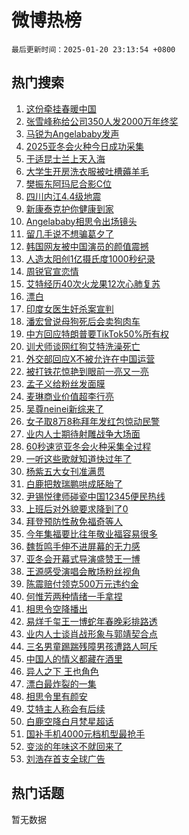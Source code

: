 # 微博热榜

`最后更新时间：2025-01-20 23:13:54 +0800`

## 热门搜索

1. [这份牵挂春暖中国](https://m.weibo.cn/search?containerid=100103type%3D1%26t%3D10%26q%3D%23%E8%BF%99%E4%BB%BD%E7%89%B5%E6%8C%82%E6%98%A5%E6%9A%96%E4%B8%AD%E5%9B%BD%23&stream_entry_id=51&isnewpage=1&extparam=seat%3D1%26stream_entry_id%3D51%26c_type%3D51%26filter_type%3Drealtimehot%26cate%3D10103%26pos%3D0%26dgr%3D0%26q%3D%2523%25E8%25BF%2599%25E4%25BB%25BD%25E7%2589%25B5%25E6%258C%2582%25E6%2598%25A5%25E6%259A%2596%25E4%25B8%25AD%25E5%259B%25BD%2523%26display_time%3D1737386033%26pre_seqid%3D17373860333090120584902)
1. [张雪峰称给公司350人发2000万年终奖](https://m.weibo.cn/search?containerid=100103type%3D1%26t%3D10%26q%3D%23%E5%BC%A0%E9%9B%AA%E5%B3%B0%E7%A7%B0%E7%BB%99%E5%85%AC%E5%8F%B8350%E4%BA%BA%E5%8F%912000%E4%B8%87%E5%B9%B4%E7%BB%88%E5%A5%96%23&stream_entry_id=31&isnewpage=1&extparam=seat%3D1%26c_type%3D31%26lcate%3D5001%26cate%3D5001%26pos%3D0%26flag%3D0%26stream_entry_id%3D31%26realpos%3D1%26dgr%3D0%26q%3D%2523%25E5%25BC%25A0%25E9%259B%25AA%25E5%25B3%25B0%25E7%25A7%25B0%25E7%25BB%2599%25E5%2585%25AC%25E5%258F%25B8350%25E4%25BA%25BA%25E5%258F%25912000%25E4%25B8%2587%25E5%25B9%25B4%25E7%25BB%2588%25E5%25A5%2596%2523%26band_rank%3D1%26filter_type%3Drealtimehot%26display_time%3D1737386033%26pre_seqid%3D17373860333090120584902)
1. [马锐为Angelababy发声](https://m.weibo.cn/search?containerid=100103type%3D1%26t%3D10%26q%3D%E9%A9%AC%E9%94%90%E4%B8%BAAngelababy%E5%8F%91%E5%A3%B0&stream_entry_id=31&isnewpage=1&extparam=seat%3D1%26c_type%3D31%26lcate%3D5001%26cate%3D5001%26pos%3D1%26flag%3D1%26stream_entry_id%3D31%26realpos%3D2%26dgr%3D0%26q%3D%25E9%25A9%25AC%25E9%2594%2590%25E4%25B8%25BAAngelababy%25E5%258F%2591%25E5%25A3%25B0%26band_rank%3D2%26filter_type%3Drealtimehot%26display_time%3D1737386033%26pre_seqid%3D17373860333090120584902)
1. [2025亚冬会火种今日成功采集](https://m.weibo.cn/search?containerid=100103type%3D1%26t%3D10%26q%3D%232025%E4%BA%9A%E5%86%AC%E4%BC%9A%E7%81%AB%E7%A7%8D%E4%BB%8A%E6%97%A5%E6%88%90%E5%8A%9F%E9%87%87%E9%9B%86%23&stream_entry_id=31&isnewpage=1&extparam=seat%3D1%26c_type%3D31%26lcate%3D5001%26cate%3D5001%26pos%3D2%26flag%3D1%26stream_entry_id%3D31%26realpos%3D3%26dgr%3D0%26q%3D%25232025%25E4%25BA%259A%25E5%2586%25AC%25E4%25BC%259A%25E7%2581%25AB%25E7%25A7%258D%25E4%25BB%258A%25E6%2597%25A5%25E6%2588%2590%25E5%258A%259F%25E9%2587%2587%25E9%259B%2586%2523%26band_rank%3D3%26filter_type%3Drealtimehot%26display_time%3D1737386033%26pre_seqid%3D17373860333090120584902)
1. [于适昆士兰上天入海](https://m.weibo.cn/search?containerid=100103type%3D1%26t%3D10%26q%3D%23%E4%BA%8E%E9%80%82%E6%98%86%E5%A3%AB%E5%85%B0%E4%B8%8A%E5%A4%A9%E5%85%A5%E6%B5%B7%23&stream_entry_id=31&isnewpage=1&extparam=seat%3D1%26topic_ad%3D1%26c_type%3D31%26lcate%3D5001%26cate%3D5001%26pos%3D3%26is_ad_pos%3D1%26q%3D%2523%25E4%25BA%258E%25E9%2580%2582%25E6%2598%2586%25E5%25A3%25AB%25E5%2585%25B0%25E4%25B8%258A%25E5%25A4%25A9%25E5%2585%25A5%25E6%25B5%25B7%2523%26stream_entry_id%3D31%26adid%3D273180%26dgr%3D0%26band_rank%3D4%26filter_type%3Drealtimehot%26display_time%3D1737386033%26pre_seqid%3D17373860333090120584902)
1. [大学生开房洗衣服被吐槽薅羊毛](https://m.weibo.cn/search?containerid=100103type%3D1%26t%3D10%26q%3D%23%E5%A4%A7%E5%AD%A6%E7%94%9F%E5%BC%80%E6%88%BF%E6%B4%97%E8%A1%A3%E6%9C%8D%E8%A2%AB%E5%90%90%E6%A7%BD%E8%96%85%E7%BE%8A%E6%AF%9B%23&stream_entry_id=31&isnewpage=1&extparam=seat%3D1%26c_type%3D31%26lcate%3D5001%26cate%3D5001%26pos%3D4%26flag%3D0%26stream_entry_id%3D31%26realpos%3D4%26dgr%3D0%26q%3D%2523%25E5%25A4%25A7%25E5%25AD%25A6%25E7%2594%259F%25E5%25BC%2580%25E6%2588%25BF%25E6%25B4%2597%25E8%25A1%25A3%25E6%259C%258D%25E8%25A2%25AB%25E5%2590%2590%25E6%25A7%25BD%25E8%2596%2585%25E7%25BE%258A%25E6%25AF%259B%2523%26band_rank%3D4%26filter_type%3Drealtimehot%26display_time%3D1737386033%26pre_seqid%3D17373860333090120584902)
1. [樊振东阿玛尼合影C位](https://m.weibo.cn/search?containerid=100103type%3D1%26t%3D10%26q%3D%E6%A8%8A%E6%8C%AF%E4%B8%9C%E9%98%BF%E7%8E%9B%E5%B0%BC%E5%90%88%E5%BD%B1C%E4%BD%8D&stream_entry_id=31&isnewpage=1&extparam=seat%3D1%26c_type%3D31%26lcate%3D5001%26cate%3D5001%26pos%3D5%26flag%3D0%26stream_entry_id%3D31%26realpos%3D5%26dgr%3D0%26q%3D%25E6%25A8%258A%25E6%258C%25AF%25E4%25B8%259C%25E9%2598%25BF%25E7%258E%259B%25E5%25B0%25BC%25E5%2590%2588%25E5%25BD%25B1C%25E4%25BD%258D%26band_rank%3D5%26filter_type%3Drealtimehot%26display_time%3D1737386033%26pre_seqid%3D17373860333090120584902)
1. [四川内江4.4级地震](https://m.weibo.cn/search?containerid=100103type%3D1%26t%3D10%26q%3D%23%E5%9B%9B%E5%B7%9D%E5%86%85%E6%B1%9F4.4%E7%BA%A7%E5%9C%B0%E9%9C%87%23&stream_entry_id=31&isnewpage=1&extparam=seat%3D1%26c_type%3D31%26lcate%3D5001%26cate%3D5001%26pos%3D6%26flag%3D1%26stream_entry_id%3D31%26realpos%3D6%26dgr%3D0%26q%3D%2523%25E5%259B%259B%25E5%25B7%259D%25E5%2586%2585%25E6%25B1%259F4.4%25E7%25BA%25A7%25E5%259C%25B0%25E9%259C%2587%2523%26band_rank%3D6%26filter_type%3Drealtimehot%26display_time%3D1737386033%26pre_seqid%3D17373860333090120584902)
1. [新康泰克护你健康到家](https://m.weibo.cn/search?containerid=100103type%3D1%26t%3D10%26q%3D%23%E6%96%B0%E5%BA%B7%E6%B3%B0%E5%85%8B%E6%8A%A4%E4%BD%A0%E5%81%A5%E5%BA%B7%E5%88%B0%E5%AE%B6%23&stream_entry_id=31&isnewpage=1&extparam=seat%3D1%26topic_ad%3D1%26c_type%3D31%26lcate%3D5001%26cate%3D5001%26pos%3D7%26is_ad_pos%3D1%26q%3D%2523%25E6%2596%25B0%25E5%25BA%25B7%25E6%25B3%25B0%25E5%2585%258B%25E6%258A%25A4%25E4%25BD%25A0%25E5%2581%25A5%25E5%25BA%25B7%25E5%2588%25B0%25E5%25AE%25B6%2523%26stream_entry_id%3D31%26adid%3D272979%26dgr%3D0%26band_rank%3D7%26filter_type%3Drealtimehot%26display_time%3D1737386033%26pre_seqid%3D17373860333090120584902)
1. [Angelababy相思令出场镜头](https://m.weibo.cn/search?containerid=100103type%3D1%26t%3D10%26q%3D%23Angelababy%E7%9B%B8%E6%80%9D%E4%BB%A4%E5%87%BA%E5%9C%BA%E9%95%9C%E5%A4%B4%23&stream_entry_id=31&isnewpage=1&extparam=seat%3D1%26c_type%3D31%26lcate%3D5001%26cate%3D5001%26pos%3D8%26flag%3D2%26stream_entry_id%3D31%26realpos%3D7%26dgr%3D0%26q%3D%2523Angelababy%25E7%259B%25B8%25E6%2580%259D%25E4%25BB%25A4%25E5%2587%25BA%25E5%259C%25BA%25E9%2595%259C%25E5%25A4%25B4%2523%26band_rank%3D7%26filter_type%3Drealtimehot%26display_time%3D1737386033%26pre_seqid%3D17373860333090120584902)
1. [留几手说不想骗葛夕了](https://m.weibo.cn/search?containerid=100103type%3D1%26t%3D10%26q%3D%23%E7%95%99%E5%87%A0%E6%89%8B%E8%AF%B4%E4%B8%8D%E6%83%B3%E9%AA%97%E8%91%9B%E5%A4%95%E4%BA%86%23&stream_entry_id=31&isnewpage=1&extparam=seat%3D1%26c_type%3D31%26lcate%3D5001%26cate%3D5001%26pos%3D9%26flag%3D1%26stream_entry_id%3D31%26realpos%3D8%26dgr%3D0%26q%3D%2523%25E7%2595%2599%25E5%2587%25A0%25E6%2589%258B%25E8%25AF%25B4%25E4%25B8%258D%25E6%2583%25B3%25E9%25AA%2597%25E8%2591%259B%25E5%25A4%2595%25E4%25BA%2586%2523%26band_rank%3D8%26filter_type%3Drealtimehot%26display_time%3D1737386033%26pre_seqid%3D17373860333090120584902)
1. [韩国网友被中国演员的颜值震撼](https://m.weibo.cn/search?containerid=100103type%3D1%26t%3D10%26q%3D%E9%9F%A9%E5%9B%BD%E7%BD%91%E5%8F%8B%E8%A2%AB%E4%B8%AD%E5%9B%BD%E6%BC%94%E5%91%98%E7%9A%84%E9%A2%9C%E5%80%BC%E9%9C%87%E6%92%BC&stream_entry_id=31&isnewpage=1&extparam=seat%3D1%26c_type%3D31%26lcate%3D5001%26cate%3D5001%26pos%3D10%26flag%3D0%26stream_entry_id%3D31%26realpos%3D9%26dgr%3D0%26q%3D%25E9%259F%25A9%25E5%259B%25BD%25E7%25BD%2591%25E5%258F%258B%25E8%25A2%25AB%25E4%25B8%25AD%25E5%259B%25BD%25E6%25BC%2594%25E5%2591%2598%25E7%259A%2584%25E9%25A2%259C%25E5%2580%25BC%25E9%259C%2587%25E6%2592%25BC%26band_rank%3D9%26filter_type%3Drealtimehot%26display_time%3D1737386033%26pre_seqid%3D17373860333090120584902)
1. [人造太阳创1亿摄氏度1000秒纪录](https://m.weibo.cn/search?containerid=100103type%3D1%26t%3D10%26q%3D%23%E4%BA%BA%E9%80%A0%E5%A4%AA%E9%98%B3%E5%88%9B1%E4%BA%BF%E6%91%84%E6%B0%8F%E5%BA%A61000%E7%A7%92%E7%BA%AA%E5%BD%95%23&stream_entry_id=31&isnewpage=1&extparam=seat%3D1%26c_type%3D31%26lcate%3D5001%26cate%3D5001%26pos%3D11%26flag%3D0%26stream_entry_id%3D31%26realpos%3D10%26dgr%3D0%26q%3D%2523%25E4%25BA%25BA%25E9%2580%25A0%25E5%25A4%25AA%25E9%2598%25B3%25E5%2588%259B1%25E4%25BA%25BF%25E6%2591%2584%25E6%25B0%258F%25E5%25BA%25A61000%25E7%25A7%2592%25E7%25BA%25AA%25E5%25BD%2595%2523%26band_rank%3D10%26filter_type%3Drealtimehot%26display_time%3D1737386033%26pre_seqid%3D17373860333090120584902)
1. [周锐官宣恋情](https://m.weibo.cn/search?containerid=100103type%3D1%26t%3D10%26q%3D%23%E5%91%A8%E9%94%90%E5%AE%98%E5%AE%A3%E6%81%8B%E6%83%85%23&stream_entry_id=31&isnewpage=1&extparam=seat%3D1%26c_type%3D31%26lcate%3D5001%26cate%3D5001%26pos%3D12%26flag%3D1%26stream_entry_id%3D31%26realpos%3D11%26dgr%3D0%26q%3D%2523%25E5%2591%25A8%25E9%2594%2590%25E5%25AE%2598%25E5%25AE%25A3%25E6%2581%258B%25E6%2583%2585%2523%26band_rank%3D11%26filter_type%3Drealtimehot%26display_time%3D1737386033%26pre_seqid%3D17373860333090120584902)
1. [艾特经历40次火龙果12次心肺复苏](https://m.weibo.cn/search?containerid=100103type%3D1%26t%3D10%26q%3D%23%E8%89%BE%E7%89%B9%E7%BB%8F%E5%8E%8640%E6%AC%A1%E7%81%AB%E9%BE%99%E6%9E%9C12%E6%AC%A1%E5%BF%83%E8%82%BA%E5%A4%8D%E8%8B%8F%23&stream_entry_id=31&isnewpage=1&extparam=seat%3D1%26c_type%3D31%26lcate%3D5001%26cate%3D5001%26pos%3D13%26flag%3D1%26stream_entry_id%3D31%26realpos%3D12%26dgr%3D0%26q%3D%2523%25E8%2589%25BE%25E7%2589%25B9%25E7%25BB%258F%25E5%258E%258640%25E6%25AC%25A1%25E7%2581%25AB%25E9%25BE%2599%25E6%259E%259C12%25E6%25AC%25A1%25E5%25BF%2583%25E8%2582%25BA%25E5%25A4%258D%25E8%258B%258F%2523%26band_rank%3D12%26filter_type%3Drealtimehot%26display_time%3D1737386033%26pre_seqid%3D17373860333090120584902)
1. [漂白](https://m.weibo.cn/search?containerid=100103type%3D1%26t%3D10%26q%3D%E6%BC%82%E7%99%BD&stream_entry_id=31&isnewpage=1&extparam=seat%3D1%26c_type%3D31%26lcate%3D5001%26cate%3D5001%26pos%3D14%26flag%3D0%26stream_entry_id%3D31%26realpos%3D13%26dgr%3D0%26q%3D%25E6%25BC%2582%25E7%2599%25BD%26band_rank%3D13%26filter_type%3Drealtimehot%26display_time%3D1737386033%26pre_seqid%3D17373860333090120584902)
1. [印度女医生奸杀案宣判](https://m.weibo.cn/search?containerid=100103type%3D1%26t%3D10%26q%3D%23%E5%8D%B0%E5%BA%A6%E5%A5%B3%E5%8C%BB%E7%94%9F%E5%A5%B8%E6%9D%80%E6%A1%88%E5%AE%A3%E5%88%A4%23&stream_entry_id=31&isnewpage=1&extparam=seat%3D1%26c_type%3D31%26lcate%3D5001%26cate%3D5001%26pos%3D15%26flag%3D2%26stream_entry_id%3D31%26realpos%3D14%26dgr%3D0%26q%3D%2523%25E5%258D%25B0%25E5%25BA%25A6%25E5%25A5%25B3%25E5%258C%25BB%25E7%2594%259F%25E5%25A5%25B8%25E6%259D%2580%25E6%25A1%2588%25E5%25AE%25A3%25E5%2588%25A4%2523%26band_rank%3D14%26filter_type%3Drealtimehot%26display_time%3D1737386033%26pre_seqid%3D17373860333090120584902)
1. [潘宏曾说母狗死后会卖狗肉车](https://m.weibo.cn/search?containerid=100103type%3D1%26t%3D10%26q%3D%23%E6%BD%98%E5%AE%8F%E6%9B%BE%E8%AF%B4%E6%AF%8D%E7%8B%97%E6%AD%BB%E5%90%8E%E4%BC%9A%E5%8D%96%E7%8B%97%E8%82%89%E8%BD%A6%23&stream_entry_id=31&isnewpage=1&extparam=seat%3D1%26c_type%3D31%26lcate%3D5001%26cate%3D5001%26pos%3D16%26flag%3D2%26stream_entry_id%3D31%26realpos%3D15%26dgr%3D0%26q%3D%2523%25E6%25BD%2598%25E5%25AE%258F%25E6%259B%25BE%25E8%25AF%25B4%25E6%25AF%258D%25E7%258B%2597%25E6%25AD%25BB%25E5%2590%258E%25E4%25BC%259A%25E5%258D%2596%25E7%258B%2597%25E8%2582%2589%25E8%25BD%25A6%2523%26band_rank%3D15%26filter_type%3Drealtimehot%26display_time%3D1737386033%26pre_seqid%3D17373860333090120584902)
1. [中方回应特朗普要TikTok50%所有权](https://m.weibo.cn/search?containerid=100103type%3D1%26t%3D10%26q%3D%23%E4%B8%AD%E6%96%B9%E5%9B%9E%E5%BA%94%E7%89%B9%E6%9C%97%E6%99%AE%E8%A6%81TikTok50%25%E6%89%80%E6%9C%89%E6%9D%83%23&stream_entry_id=31&isnewpage=1&extparam=seat%3D1%26c_type%3D31%26lcate%3D5001%26cate%3D5001%26pos%3D17%26flag%3D0%26stream_entry_id%3D31%26realpos%3D16%26dgr%3D0%26q%3D%2523%25E4%25B8%25AD%25E6%2596%25B9%25E5%259B%259E%25E5%25BA%2594%25E7%2589%25B9%25E6%259C%2597%25E6%2599%25AE%25E8%25A6%2581TikTok50%2525%25E6%2589%2580%25E6%259C%2589%25E6%259D%2583%2523%26band_rank%3D16%26filter_type%3Drealtimehot%26display_time%3D1737386033%26pre_seqid%3D17373860333090120584902)
1. [训犬师谈网红狗艾特洗澡死亡](https://m.weibo.cn/search?containerid=100103type%3D1%26t%3D10%26q%3D%23%E8%AE%AD%E7%8A%AC%E5%B8%88%E8%B0%88%E7%BD%91%E7%BA%A2%E7%8B%97%E8%89%BE%E7%89%B9%E6%B4%97%E6%BE%A1%E6%AD%BB%E4%BA%A1%23&stream_entry_id=31&isnewpage=1&extparam=seat%3D1%26c_type%3D31%26lcate%3D5001%26cate%3D5001%26pos%3D18%26flag%3D0%26stream_entry_id%3D31%26realpos%3D17%26dgr%3D0%26q%3D%2523%25E8%25AE%25AD%25E7%258A%25AC%25E5%25B8%2588%25E8%25B0%2588%25E7%25BD%2591%25E7%25BA%25A2%25E7%258B%2597%25E8%2589%25BE%25E7%2589%25B9%25E6%25B4%2597%25E6%25BE%25A1%25E6%25AD%25BB%25E4%25BA%25A1%2523%26band_rank%3D17%26filter_type%3Drealtimehot%26display_time%3D1737386033%26pre_seqid%3D17373860333090120584902)
1. [外交部回应X不被允许在中国运营](https://m.weibo.cn/search?containerid=100103type%3D1%26t%3D10%26q%3D%23%E5%A4%96%E4%BA%A4%E9%83%A8%E5%9B%9E%E5%BA%94X%E4%B8%8D%E8%A2%AB%E5%85%81%E8%AE%B8%E5%9C%A8%E4%B8%AD%E5%9B%BD%E8%BF%90%E8%90%A5%23&stream_entry_id=31&isnewpage=1&extparam=seat%3D1%26c_type%3D31%26lcate%3D5001%26cate%3D5001%26pos%3D19%26flag%3D0%26stream_entry_id%3D31%26realpos%3D18%26dgr%3D0%26q%3D%2523%25E5%25A4%2596%25E4%25BA%25A4%25E9%2583%25A8%25E5%259B%259E%25E5%25BA%2594X%25E4%25B8%258D%25E8%25A2%25AB%25E5%2585%2581%25E8%25AE%25B8%25E5%259C%25A8%25E4%25B8%25AD%25E5%259B%25BD%25E8%25BF%2590%25E8%2590%25A5%2523%26band_rank%3D18%26filter_type%3Drealtimehot%26display_time%3D1737386033%26pre_seqid%3D17373860333090120584902)
1. [被打铁花惊艳到眼前一亮又一亮](https://m.weibo.cn/search?containerid=100103type%3D1%26t%3D10%26q%3D%23%E8%A2%AB%E6%89%93%E9%93%81%E8%8A%B1%E6%83%8A%E8%89%B3%E5%88%B0%E7%9C%BC%E5%89%8D%E4%B8%80%E4%BA%AE%E5%8F%88%E4%B8%80%E4%BA%AE%23&stream_entry_id=31&isnewpage=1&extparam=seat%3D1%26c_type%3D31%26lcate%3D5001%26cate%3D5001%26pos%3D20%26flag%3D0%26stream_entry_id%3D31%26realpos%3D19%26dgr%3D0%26q%3D%2523%25E8%25A2%25AB%25E6%2589%2593%25E9%2593%2581%25E8%258A%25B1%25E6%2583%258A%25E8%2589%25B3%25E5%2588%25B0%25E7%259C%25BC%25E5%2589%258D%25E4%25B8%2580%25E4%25BA%25AE%25E5%258F%2588%25E4%25B8%2580%25E4%25BA%25AE%2523%26band_rank%3D19%26filter_type%3Drealtimehot%26display_time%3D1737386033%26pre_seqid%3D17373860333090120584902)
1. [孟子义给粉丝发面膜](https://m.weibo.cn/search?containerid=100103type%3D1%26t%3D10%26q%3D%23%E5%AD%9F%E5%AD%90%E4%B9%89%E7%BB%99%E7%B2%89%E4%B8%9D%E5%8F%91%E9%9D%A2%E8%86%9C%23&stream_entry_id=31&isnewpage=1&extparam=seat%3D1%26c_type%3D31%26lcate%3D5001%26cate%3D5001%26pos%3D21%26flag%3D0%26stream_entry_id%3D31%26realpos%3D20%26dgr%3D0%26q%3D%2523%25E5%25AD%259F%25E5%25AD%2590%25E4%25B9%2589%25E7%25BB%2599%25E7%25B2%2589%25E4%25B8%259D%25E5%258F%2591%25E9%259D%25A2%25E8%2586%259C%2523%26band_rank%3D20%26filter_type%3Drealtimehot%26display_time%3D1737386033%26pre_seqid%3D17373860333090120584902)
1. [麦琳商业价值超李行亮](https://m.weibo.cn/search?containerid=100103type%3D1%26t%3D10%26q%3D%E9%BA%A6%E7%90%B3%E5%95%86%E4%B8%9A%E4%BB%B7%E5%80%BC%E8%B6%85%E6%9D%8E%E8%A1%8C%E4%BA%AE&stream_entry_id=31&isnewpage=1&extparam=seat%3D1%26c_type%3D31%26lcate%3D5001%26cate%3D5001%26pos%3D22%26flag%3D0%26stream_entry_id%3D31%26realpos%3D21%26dgr%3D0%26q%3D%25E9%25BA%25A6%25E7%2590%25B3%25E5%2595%2586%25E4%25B8%259A%25E4%25BB%25B7%25E5%2580%25BC%25E8%25B6%2585%25E6%259D%258E%25E8%25A1%258C%25E4%25BA%25AE%26band_rank%3D21%26filter_type%3Drealtimehot%26display_time%3D1737386033%26pre_seqid%3D17373860333090120584902)
1. [吴尊neinei新综来了](https://m.weibo.cn/search?containerid=100103type%3D1%26t%3D10%26q%3D%23%E5%90%B4%E5%B0%8Aneinei%E6%96%B0%E7%BB%BC%E6%9D%A5%E4%BA%86%23&stream_entry_id=31&isnewpage=1&extparam=seat%3D1%26c_type%3D31%26lcate%3D5001%26cate%3D5001%26pos%3D23%26flag%3D1%26stream_entry_id%3D31%26realpos%3D22%26dgr%3D0%26q%3D%2523%25E5%2590%25B4%25E5%25B0%258Aneinei%25E6%2596%25B0%25E7%25BB%25BC%25E6%259D%25A5%25E4%25BA%2586%2523%26band_rank%3D22%26filter_type%3Drealtimehot%26display_time%3D1737386033%26pre_seqid%3D17373860333090120584902)
1. [女子取8万8称拜年发红包惊动民警](https://m.weibo.cn/search?containerid=100103type%3D1%26t%3D10%26q%3D%23%E5%A5%B3%E5%AD%90%E5%8F%968%E4%B8%878%E7%A7%B0%E6%8B%9C%E5%B9%B4%E5%8F%91%E7%BA%A2%E5%8C%85%E6%83%8A%E5%8A%A8%E6%B0%91%E8%AD%A6%23&stream_entry_id=31&isnewpage=1&extparam=seat%3D1%26c_type%3D31%26lcate%3D5001%26cate%3D5001%26pos%3D24%26flag%3D0%26stream_entry_id%3D31%26realpos%3D23%26dgr%3D0%26q%3D%2523%25E5%25A5%25B3%25E5%25AD%2590%25E5%258F%25968%25E4%25B8%25878%25E7%25A7%25B0%25E6%258B%259C%25E5%25B9%25B4%25E5%258F%2591%25E7%25BA%25A2%25E5%258C%2585%25E6%2583%258A%25E5%258A%25A8%25E6%25B0%2591%25E8%25AD%25A6%2523%26band_rank%3D23%26filter_type%3Drealtimehot%26display_time%3D1737386033%26pre_seqid%3D17373860333090120584902)
1. [业内人士期待射雕战争大场面](https://m.weibo.cn/search?containerid=100103type%3D1%26t%3D10%26q%3D%23%E4%B8%9A%E5%86%85%E4%BA%BA%E5%A3%AB%E6%9C%9F%E5%BE%85%E5%B0%84%E9%9B%95%E6%88%98%E4%BA%89%E5%A4%A7%E5%9C%BA%E9%9D%A2%23&stream_entry_id=31&isnewpage=1&extparam=seat%3D1%26c_type%3D31%26lcate%3D5001%26cate%3D5001%26pos%3D25%26flag%3D1%26stream_entry_id%3D31%26realpos%3D24%26dgr%3D0%26q%3D%2523%25E4%25B8%259A%25E5%2586%2585%25E4%25BA%25BA%25E5%25A3%25AB%25E6%259C%259F%25E5%25BE%2585%25E5%25B0%2584%25E9%259B%2595%25E6%2588%2598%25E4%25BA%2589%25E5%25A4%25A7%25E5%259C%25BA%25E9%259D%25A2%2523%26band_rank%3D24%26filter_type%3Drealtimehot%26display_time%3D1737386033%26pre_seqid%3D17373860333090120584902)
1. [60秒速览亚冬会火种采集全过程](https://m.weibo.cn/search?containerid=100103type%3D1%26t%3D10%26q%3D%2360%E7%A7%92%E9%80%9F%E8%A7%88%E4%BA%9A%E5%86%AC%E4%BC%9A%E7%81%AB%E7%A7%8D%E9%87%87%E9%9B%86%E5%85%A8%E8%BF%87%E7%A8%8B%23&stream_entry_id=31&isnewpage=1&extparam=seat%3D1%26c_type%3D31%26lcate%3D5001%26cate%3D5001%26pos%3D26%26flag%3D1%26stream_entry_id%3D31%26realpos%3D25%26dgr%3D0%26q%3D%252360%25E7%25A7%2592%25E9%2580%259F%25E8%25A7%2588%25E4%25BA%259A%25E5%2586%25AC%25E4%25BC%259A%25E7%2581%25AB%25E7%25A7%258D%25E9%2587%2587%25E9%259B%2586%25E5%2585%25A8%25E8%25BF%2587%25E7%25A8%258B%2523%26band_rank%3D25%26filter_type%3Drealtimehot%26display_time%3D1737386033%26pre_seqid%3D17373860333090120584902)
1. [一听这些歌就知道快过年了](https://m.weibo.cn/search?containerid=100103type%3D1%26t%3D10%26q%3D%23%E4%B8%80%E5%90%AC%E8%BF%99%E4%BA%9B%E6%AD%8C%E5%B0%B1%E7%9F%A5%E9%81%93%E5%BF%AB%E8%BF%87%E5%B9%B4%E4%BA%86%23&stream_entry_id=31&isnewpage=1&extparam=seat%3D1%26c_type%3D31%26lcate%3D5001%26cate%3D5001%26pos%3D27%26flag%3D0%26stream_entry_id%3D31%26realpos%3D26%26dgr%3D0%26q%3D%2523%25E4%25B8%2580%25E5%2590%25AC%25E8%25BF%2599%25E4%25BA%259B%25E6%25AD%258C%25E5%25B0%25B1%25E7%259F%25A5%25E9%2581%2593%25E5%25BF%25AB%25E8%25BF%2587%25E5%25B9%25B4%25E4%25BA%2586%2523%26band_rank%3D26%26filter_type%3Drealtimehot%26display_time%3D1737386033%26pre_seqid%3D17373860333090120584902)
1. [杨紫五大女刊准满贯](https://m.weibo.cn/search?containerid=100103type%3D1%26t%3D10%26q%3D%23%E6%9D%A8%E7%B4%AB%E4%BA%94%E5%A4%A7%E5%A5%B3%E5%88%8A%E5%87%86%E6%BB%A1%E8%B4%AF%23&stream_entry_id=31&isnewpage=1&extparam=seat%3D1%26c_type%3D31%26lcate%3D5001%26cate%3D5001%26pos%3D28%26flag%3D0%26stream_entry_id%3D31%26realpos%3D27%26dgr%3D0%26q%3D%2523%25E6%259D%25A8%25E7%25B4%25AB%25E4%25BA%2594%25E5%25A4%25A7%25E5%25A5%25B3%25E5%2588%258A%25E5%2587%2586%25E6%25BB%25A1%25E8%25B4%25AF%2523%26band_rank%3D27%26filter_type%3Drealtimehot%26display_time%3D1737386033%26pre_seqid%3D17373860333090120584902)
1. [白鹿把敖瑞鹏哄成胚胎了](https://m.weibo.cn/search?containerid=100103type%3D1%26t%3D10%26q%3D%23%E7%99%BD%E9%B9%BF%E6%8A%8A%E6%95%96%E7%91%9E%E9%B9%8F%E5%93%84%E6%88%90%E8%83%9A%E8%83%8E%E4%BA%86%23&stream_entry_id=31&isnewpage=1&extparam=seat%3D1%26c_type%3D31%26lcate%3D5001%26cate%3D5001%26pos%3D29%26flag%3D0%26stream_entry_id%3D31%26realpos%3D28%26dgr%3D0%26q%3D%2523%25E7%2599%25BD%25E9%25B9%25BF%25E6%258A%258A%25E6%2595%2596%25E7%2591%259E%25E9%25B9%258F%25E5%2593%2584%25E6%2588%2590%25E8%2583%259A%25E8%2583%258E%25E4%25BA%2586%2523%26band_rank%3D28%26filter_type%3Drealtimehot%26display_time%3D1737386033%26pre_seqid%3D17373860333090120584902)
1. [尹锡悦律师碰瓷中国12345便民热线](https://m.weibo.cn/search?containerid=100103type%3D1%26t%3D10%26q%3D%23%E5%B0%B9%E9%94%A1%E6%82%A6%E5%BE%8B%E5%B8%88%E7%A2%B0%E7%93%B7%E4%B8%AD%E5%9B%BD12345%E4%BE%BF%E6%B0%91%E7%83%AD%E7%BA%BF%23&stream_entry_id=31&isnewpage=1&extparam=seat%3D1%26c_type%3D31%26lcate%3D5001%26cate%3D5001%26pos%3D30%26flag%3D1%26stream_entry_id%3D31%26realpos%3D29%26dgr%3D0%26q%3D%2523%25E5%25B0%25B9%25E9%2594%25A1%25E6%2582%25A6%25E5%25BE%258B%25E5%25B8%2588%25E7%25A2%25B0%25E7%2593%25B7%25E4%25B8%25AD%25E5%259B%25BD12345%25E4%25BE%25BF%25E6%25B0%2591%25E7%2583%25AD%25E7%25BA%25BF%2523%26band_rank%3D29%26filter_type%3Drealtimehot%26display_time%3D1737386033%26pre_seqid%3D17373860333090120584902)
1. [上班后对外貌要求降到了0](https://m.weibo.cn/search?containerid=100103type%3D1%26t%3D10%26q%3D%23%E4%B8%8A%E7%8F%AD%E5%90%8E%E5%AF%B9%E5%A4%96%E8%B2%8C%E8%A6%81%E6%B1%82%E9%99%8D%E5%88%B0%E4%BA%860%23&stream_entry_id=31&isnewpage=1&extparam=seat%3D1%26c_type%3D31%26lcate%3D5001%26cate%3D5001%26pos%3D31%26flag%3D1%26stream_entry_id%3D31%26realpos%3D30%26dgr%3D0%26q%3D%2523%25E4%25B8%258A%25E7%258F%25AD%25E5%2590%258E%25E5%25AF%25B9%25E5%25A4%2596%25E8%25B2%258C%25E8%25A6%2581%25E6%25B1%2582%25E9%2599%258D%25E5%2588%25B0%25E4%25BA%25860%2523%26band_rank%3D30%26filter_type%3Drealtimehot%26display_time%3D1737386033%26pre_seqid%3D17373860333090120584902)
1. [拜登预防性赦免福奇等人](https://m.weibo.cn/search?containerid=100103type%3D1%26t%3D10%26q%3D%23%E6%8B%9C%E7%99%BB%E9%A2%84%E9%98%B2%E6%80%A7%E8%B5%A6%E5%85%8D%E7%A6%8F%E5%A5%87%E7%AD%89%E4%BA%BA%23&stream_entry_id=31&isnewpage=1&extparam=seat%3D1%26c_type%3D31%26lcate%3D5001%26cate%3D5001%26pos%3D32%26flag%3D1%26stream_entry_id%3D31%26realpos%3D31%26dgr%3D0%26q%3D%2523%25E6%258B%259C%25E7%2599%25BB%25E9%25A2%2584%25E9%2598%25B2%25E6%2580%25A7%25E8%25B5%25A6%25E5%2585%258D%25E7%25A6%258F%25E5%25A5%2587%25E7%25AD%2589%25E4%25BA%25BA%2523%26band_rank%3D31%26filter_type%3Drealtimehot%26display_time%3D1737386033%26pre_seqid%3D17373860333090120584902)
1. [今年集福要比往年敬业福容易很多](https://m.weibo.cn/search?containerid=100103type%3D1%26t%3D10%26q%3D%23%E4%BB%8A%E5%B9%B4%E9%9B%86%E7%A6%8F%E8%A6%81%E6%AF%94%E5%BE%80%E5%B9%B4%E6%95%AC%E4%B8%9A%E7%A6%8F%E5%AE%B9%E6%98%93%E5%BE%88%E5%A4%9A%23&stream_entry_id=31&isnewpage=1&extparam=seat%3D1%26c_type%3D31%26lcate%3D5001%26cate%3D5001%26pos%3D33%26flag%3D1%26stream_entry_id%3D31%26realpos%3D32%26dgr%3D0%26q%3D%2523%25E4%25BB%258A%25E5%25B9%25B4%25E9%259B%2586%25E7%25A6%258F%25E8%25A6%2581%25E6%25AF%2594%25E5%25BE%2580%25E5%25B9%25B4%25E6%2595%25AC%25E4%25B8%259A%25E7%25A6%258F%25E5%25AE%25B9%25E6%2598%2593%25E5%25BE%2588%25E5%25A4%259A%2523%26band_rank%3D32%26filter_type%3Drealtimehot%26display_time%3D1737386033%26pre_seqid%3D17373860333090120584902)
1. [魏哲鸣手伸不进屏幕的无力感](https://m.weibo.cn/search?containerid=100103type%3D1%26t%3D10%26q%3D%23%E9%AD%8F%E5%93%B2%E9%B8%A3%E6%89%8B%E4%BC%B8%E4%B8%8D%E8%BF%9B%E5%B1%8F%E5%B9%95%E7%9A%84%E6%97%A0%E5%8A%9B%E6%84%9F%23&stream_entry_id=31&isnewpage=1&extparam=seat%3D1%26c_type%3D31%26lcate%3D5001%26cate%3D5001%26pos%3D34%26flag%3D1%26stream_entry_id%3D31%26realpos%3D33%26dgr%3D0%26q%3D%2523%25E9%25AD%258F%25E5%2593%25B2%25E9%25B8%25A3%25E6%2589%258B%25E4%25BC%25B8%25E4%25B8%258D%25E8%25BF%259B%25E5%25B1%258F%25E5%25B9%2595%25E7%259A%2584%25E6%2597%25A0%25E5%258A%259B%25E6%2584%259F%2523%26band_rank%3D33%26filter_type%3Drealtimehot%26display_time%3D1737386033%26pre_seqid%3D17373860333090120584902)
1. [亚冬会开幕式导演盛赞王一博](https://m.weibo.cn/search?containerid=100103type%3D1%26t%3D10%26q%3D%23%E4%BA%9A%E5%86%AC%E4%BC%9A%E5%BC%80%E5%B9%95%E5%BC%8F%E5%AF%BC%E6%BC%94%E7%9B%9B%E8%B5%9E%E7%8E%8B%E4%B8%80%E5%8D%9A%23&stream_entry_id=31&isnewpage=1&extparam=seat%3D1%26c_type%3D31%26lcate%3D5001%26cate%3D5001%26pos%3D35%26flag%3D0%26stream_entry_id%3D31%26realpos%3D34%26dgr%3D0%26q%3D%2523%25E4%25BA%259A%25E5%2586%25AC%25E4%25BC%259A%25E5%25BC%2580%25E5%25B9%2595%25E5%25BC%258F%25E5%25AF%25BC%25E6%25BC%2594%25E7%259B%259B%25E8%25B5%259E%25E7%258E%258B%25E4%25B8%2580%25E5%258D%259A%2523%26band_rank%3D34%26filter_type%3Drealtimehot%26display_time%3D1737386033%26pre_seqid%3D17373860333090120584902)
1. [王源感受演唱会散场粉丝视角](https://m.weibo.cn/search?containerid=100103type%3D1%26t%3D10%26q%3D%23%E7%8E%8B%E6%BA%90%E6%84%9F%E5%8F%97%E6%BC%94%E5%94%B1%E4%BC%9A%E6%95%A3%E5%9C%BA%E7%B2%89%E4%B8%9D%E8%A7%86%E8%A7%92%23&stream_entry_id=31&isnewpage=1&extparam=seat%3D1%26c_type%3D31%26lcate%3D5001%26cate%3D5001%26pos%3D36%26flag%3D1%26stream_entry_id%3D31%26realpos%3D35%26dgr%3D0%26q%3D%2523%25E7%258E%258B%25E6%25BA%2590%25E6%2584%259F%25E5%258F%2597%25E6%25BC%2594%25E5%2594%25B1%25E4%25BC%259A%25E6%2595%25A3%25E5%259C%25BA%25E7%25B2%2589%25E4%25B8%259D%25E8%25A7%2586%25E8%25A7%2592%2523%26band_rank%3D35%26filter_type%3Drealtimehot%26display_time%3D1737386033%26pre_seqid%3D17373860333090120584902)
1. [陈震赔付领克500万元违约金](https://m.weibo.cn/search?containerid=100103type%3D1%26t%3D10%26q%3D%23%E9%99%88%E9%9C%87%E8%B5%94%E4%BB%98%E9%A2%86%E5%85%8B500%E4%B8%87%E5%85%83%E8%BF%9D%E7%BA%A6%E9%87%91%23&stream_entry_id=31&isnewpage=1&extparam=seat%3D1%26c_type%3D31%26lcate%3D5001%26cate%3D5001%26pos%3D37%26flag%3D0%26stream_entry_id%3D31%26realpos%3D36%26dgr%3D0%26q%3D%2523%25E9%2599%2588%25E9%259C%2587%25E8%25B5%2594%25E4%25BB%2598%25E9%25A2%2586%25E5%2585%258B500%25E4%25B8%2587%25E5%2585%2583%25E8%25BF%259D%25E7%25BA%25A6%25E9%2587%2591%2523%26band_rank%3D36%26filter_type%3Drealtimehot%26display_time%3D1737386033%26pre_seqid%3D17373860333090120584902)
1. [何惟芳两种情绪一手拿捏](https://m.weibo.cn/search?containerid=100103type%3D1%26t%3D10%26q%3D%E4%BD%95%E6%83%9F%E8%8A%B3%E4%B8%A4%E7%A7%8D%E6%83%85%E7%BB%AA%E4%B8%80%E6%89%8B%E6%8B%BF%E6%8D%8F&stream_entry_id=31&isnewpage=1&extparam=seat%3D1%26c_type%3D31%26lcate%3D5001%26cate%3D5001%26pos%3D38%26flag%3D1%26stream_entry_id%3D31%26realpos%3D37%26dgr%3D0%26q%3D%25E4%25BD%2595%25E6%2583%259F%25E8%258A%25B3%25E4%25B8%25A4%25E7%25A7%258D%25E6%2583%2585%25E7%25BB%25AA%25E4%25B8%2580%25E6%2589%258B%25E6%258B%25BF%25E6%258D%258F%26band_rank%3D37%26filter_type%3Drealtimehot%26display_time%3D1737386033%26pre_seqid%3D17373860333090120584902)
1. [相思令空降播出](https://m.weibo.cn/search?containerid=100103type%3D1%26t%3D10%26q%3D%23%E7%9B%B8%E6%80%9D%E4%BB%A4%E7%A9%BA%E9%99%8D%E6%92%AD%E5%87%BA%23&stream_entry_id=31&isnewpage=1&extparam=seat%3D1%26c_type%3D31%26lcate%3D5001%26cate%3D5001%26pos%3D39%26flag%3D0%26stream_entry_id%3D31%26realpos%3D38%26dgr%3D0%26q%3D%2523%25E7%259B%25B8%25E6%2580%259D%25E4%25BB%25A4%25E7%25A9%25BA%25E9%2599%258D%25E6%2592%25AD%25E5%2587%25BA%2523%26band_rank%3D38%26filter_type%3Drealtimehot%26display_time%3D1737386033%26pre_seqid%3D17373860333090120584902)
1. [易烊千玺王一博蛇年春晚彩排路透](https://m.weibo.cn/search?containerid=100103type%3D1%26t%3D10%26q%3D%23%E6%98%93%E7%83%8A%E5%8D%83%E7%8E%BA%E7%8E%8B%E4%B8%80%E5%8D%9A%E8%9B%87%E5%B9%B4%E6%98%A5%E6%99%9A%E5%BD%A9%E6%8E%92%E8%B7%AF%E9%80%8F%23&stream_entry_id=31&isnewpage=1&extparam=seat%3D1%26c_type%3D31%26lcate%3D5001%26cate%3D5001%26pos%3D40%26flag%3D1%26stream_entry_id%3D31%26realpos%3D39%26dgr%3D0%26q%3D%2523%25E6%2598%2593%25E7%2583%258A%25E5%258D%2583%25E7%258E%25BA%25E7%258E%258B%25E4%25B8%2580%25E5%258D%259A%25E8%259B%2587%25E5%25B9%25B4%25E6%2598%25A5%25E6%2599%259A%25E5%25BD%25A9%25E6%258E%2592%25E8%25B7%25AF%25E9%2580%258F%2523%26band_rank%3D39%26filter_type%3Drealtimehot%26display_time%3D1737386033%26pre_seqid%3D17373860333090120584902)
1. [业内人士谈肖战形象与郭靖契合点](https://m.weibo.cn/search?containerid=100103type%3D1%26t%3D10%26q%3D%23%E4%B8%9A%E5%86%85%E4%BA%BA%E5%A3%AB%E8%B0%88%E8%82%96%E6%88%98%E5%BD%A2%E8%B1%A1%E4%B8%8E%E9%83%AD%E9%9D%96%E5%A5%91%E5%90%88%E7%82%B9%23&stream_entry_id=31&isnewpage=1&extparam=seat%3D1%26c_type%3D31%26lcate%3D5001%26cate%3D5001%26pos%3D41%26flag%3D1%26stream_entry_id%3D31%26realpos%3D40%26dgr%3D0%26q%3D%2523%25E4%25B8%259A%25E5%2586%2585%25E4%25BA%25BA%25E5%25A3%25AB%25E8%25B0%2588%25E8%2582%2596%25E6%2588%2598%25E5%25BD%25A2%25E8%25B1%25A1%25E4%25B8%258E%25E9%2583%25AD%25E9%259D%2596%25E5%25A5%2591%25E5%2590%2588%25E7%2582%25B9%2523%26band_rank%3D40%26filter_type%3Drealtimehot%26display_time%3D1737386033%26pre_seqid%3D17373860333090120584902)
1. [三名男童踢踹残障男孩遭路人呵斥](https://m.weibo.cn/search?containerid=100103type%3D1%26t%3D10%26q%3D%23%E4%B8%89%E5%90%8D%E7%94%B7%E7%AB%A5%E8%B8%A2%E8%B8%B9%E6%AE%8B%E9%9A%9C%E7%94%B7%E5%AD%A9%E9%81%AD%E8%B7%AF%E4%BA%BA%E5%91%B5%E6%96%A5%23&stream_entry_id=31&isnewpage=1&extparam=seat%3D1%26c_type%3D31%26lcate%3D5001%26cate%3D5001%26pos%3D42%26flag%3D0%26stream_entry_id%3D31%26realpos%3D41%26dgr%3D0%26q%3D%2523%25E4%25B8%2589%25E5%2590%258D%25E7%2594%25B7%25E7%25AB%25A5%25E8%25B8%25A2%25E8%25B8%25B9%25E6%25AE%258B%25E9%259A%259C%25E7%2594%25B7%25E5%25AD%25A9%25E9%2581%25AD%25E8%25B7%25AF%25E4%25BA%25BA%25E5%2591%25B5%25E6%2596%25A5%2523%26band_rank%3D41%26filter_type%3Drealtimehot%26display_time%3D1737386033%26pre_seqid%3D17373860333090120584902)
1. [中国人的情义都藏在酒里](https://m.weibo.cn/search?containerid=100103type%3D1%26t%3D10%26q%3D%23%E4%B8%AD%E5%9B%BD%E4%BA%BA%E7%9A%84%E6%83%85%E4%B9%89%E9%83%BD%E8%97%8F%E5%9C%A8%E9%85%92%E9%87%8C%23&stream_entry_id=31&isnewpage=1&extparam=seat%3D1%26c_type%3D31%26lcate%3D5001%26cate%3D5001%26pos%3D43%26flag%3D1%26stream_entry_id%3D31%26realpos%3D42%26adid%3D273262%26dgr%3D0%26band_rank%3D42%26q%3D%2523%25E4%25B8%25AD%25E5%259B%25BD%25E4%25BA%25BA%25E7%259A%2584%25E6%2583%2585%25E4%25B9%2589%25E9%2583%25BD%25E8%2597%258F%25E5%259C%25A8%25E9%2585%2592%25E9%2587%258C%2523%26filter_type%3Drealtimehot%26display_time%3D1737386033%26pre_seqid%3D17373860333090120584902)
1. [异人之下 王也角色](https://m.weibo.cn/search?containerid=100103type%3D1%26t%3D10%26q%3D%E5%BC%82%E4%BA%BA%E4%B9%8B%E4%B8%8B+%E7%8E%8B%E4%B9%9F%E8%A7%92%E8%89%B2&stream_entry_id=31&isnewpage=1&extparam=seat%3D1%26c_type%3D31%26lcate%3D5001%26cate%3D5001%26pos%3D44%26flag%3D0%26stream_entry_id%3D31%26realpos%3D43%26dgr%3D0%26q%3D%25E5%25BC%2582%25E4%25BA%25BA%25E4%25B9%258B%25E4%25B8%258B%2520%25E7%258E%258B%25E4%25B9%259F%25E8%25A7%2592%25E8%2589%25B2%26band_rank%3D43%26filter_type%3Drealtimehot%26display_time%3D1737386033%26pre_seqid%3D17373860333090120584902)
1. [漂白最炸裂的一集](https://m.weibo.cn/search?containerid=100103type%3D1%26t%3D10%26q%3D%E6%BC%82%E7%99%BD%E6%9C%80%E7%82%B8%E8%A3%82%E7%9A%84%E4%B8%80%E9%9B%86&stream_entry_id=31&isnewpage=1&extparam=seat%3D1%26c_type%3D31%26lcate%3D5001%26cate%3D5001%26pos%3D45%26flag%3D0%26stream_entry_id%3D31%26realpos%3D44%26dgr%3D0%26q%3D%25E6%25BC%2582%25E7%2599%25BD%25E6%259C%2580%25E7%2582%25B8%25E8%25A3%2582%25E7%259A%2584%25E4%25B8%2580%25E9%259B%2586%26band_rank%3D44%26filter_type%3Drealtimehot%26display_time%3D1737386033%26pre_seqid%3D17373860333090120584902)
1. [相思令里有颜安](https://m.weibo.cn/search?containerid=100103type%3D1%26t%3D10%26q%3D%23%E7%9B%B8%E6%80%9D%E4%BB%A4%E9%87%8C%E6%9C%89%E9%A2%9C%E5%AE%89%23&stream_entry_id=31&isnewpage=1&extparam=seat%3D1%26c_type%3D31%26lcate%3D5001%26cate%3D5001%26pos%3D46%26flag%3D1%26stream_entry_id%3D31%26realpos%3D45%26dgr%3D0%26q%3D%2523%25E7%259B%25B8%25E6%2580%259D%25E4%25BB%25A4%25E9%2587%258C%25E6%259C%2589%25E9%25A2%259C%25E5%25AE%2589%2523%26band_rank%3D45%26filter_type%3Drealtimehot%26display_time%3D1737386033%26pre_seqid%3D17373860333090120584902)
1. [艾特主人称会有后续](https://m.weibo.cn/search?containerid=100103type%3D1%26t%3D10%26q%3D%23%E8%89%BE%E7%89%B9%E4%B8%BB%E4%BA%BA%E7%A7%B0%E4%BC%9A%E6%9C%89%E5%90%8E%E7%BB%AD%23&stream_entry_id=31&isnewpage=1&extparam=seat%3D1%26c_type%3D31%26lcate%3D5001%26cate%3D5001%26pos%3D47%26flag%3D0%26stream_entry_id%3D31%26realpos%3D46%26dgr%3D0%26q%3D%2523%25E8%2589%25BE%25E7%2589%25B9%25E4%25B8%25BB%25E4%25BA%25BA%25E7%25A7%25B0%25E4%25BC%259A%25E6%259C%2589%25E5%2590%258E%25E7%25BB%25AD%2523%26band_rank%3D46%26filter_type%3Drealtimehot%26display_time%3D1737386033%26pre_seqid%3D17373860333090120584902)
1. [白鹿空降白月梵星超话](https://m.weibo.cn/search?containerid=100103type%3D1%26t%3D10%26q%3D%23%E7%99%BD%E9%B9%BF%E7%A9%BA%E9%99%8D%E7%99%BD%E6%9C%88%E6%A2%B5%E6%98%9F%E8%B6%85%E8%AF%9D%23&stream_entry_id=31&isnewpage=1&extparam=seat%3D1%26c_type%3D31%26lcate%3D5001%26cate%3D5001%26pos%3D48%26flag%3D1%26stream_entry_id%3D31%26realpos%3D47%26dgr%3D0%26q%3D%2523%25E7%2599%25BD%25E9%25B9%25BF%25E7%25A9%25BA%25E9%2599%258D%25E7%2599%25BD%25E6%259C%2588%25E6%25A2%25B5%25E6%2598%259F%25E8%25B6%2585%25E8%25AF%259D%2523%26band_rank%3D47%26filter_type%3Drealtimehot%26display_time%3D1737386033%26pre_seqid%3D17373860333090120584902)
1. [国补手机4000元档机型最抢手](https://m.weibo.cn/search?containerid=100103type%3D1%26t%3D10%26q%3D%23%E5%9B%BD%E8%A1%A5%E6%89%8B%E6%9C%BA4000%E5%85%83%E6%A1%A3%E6%9C%BA%E5%9E%8B%E6%9C%80%E6%8A%A2%E6%89%8B%23&stream_entry_id=31&isnewpage=1&extparam=seat%3D1%26c_type%3D31%26lcate%3D5001%26cate%3D5001%26pos%3D49%26flag%3D1%26stream_entry_id%3D31%26realpos%3D48%26dgr%3D0%26q%3D%2523%25E5%259B%25BD%25E8%25A1%25A5%25E6%2589%258B%25E6%259C%25BA4000%25E5%2585%2583%25E6%25A1%25A3%25E6%259C%25BA%25E5%259E%258B%25E6%259C%2580%25E6%258A%25A2%25E6%2589%258B%2523%26band_rank%3D48%26filter_type%3Drealtimehot%26display_time%3D1737386033%26pre_seqid%3D17373860333090120584902)
1. [变淡的年味这不就回来了](https://m.weibo.cn/search?containerid=100103type%3D1%26t%3D10%26q%3D%23%E5%8F%98%E6%B7%A1%E7%9A%84%E5%B9%B4%E5%91%B3%E8%BF%99%E4%B8%8D%E5%B0%B1%E5%9B%9E%E6%9D%A5%E4%BA%86%23&stream_entry_id=31&isnewpage=1&extparam=seat%3D1%26c_type%3D31%26lcate%3D5001%26cate%3D5001%26pos%3D50%26flag%3D0%26stream_entry_id%3D31%26realpos%3D49%26dgr%3D0%26q%3D%2523%25E5%258F%2598%25E6%25B7%25A1%25E7%259A%2584%25E5%25B9%25B4%25E5%2591%25B3%25E8%25BF%2599%25E4%25B8%258D%25E5%25B0%25B1%25E5%259B%259E%25E6%259D%25A5%25E4%25BA%2586%2523%26band_rank%3D49%26filter_type%3Drealtimehot%26display_time%3D1737386033%26pre_seqid%3D17373860333090120584902)
1. [刘浩存首支全球广告](https://m.weibo.cn/search?containerid=100103type%3D1%26t%3D10%26q%3D%23%E5%88%98%E6%B5%A9%E5%AD%98%E9%A6%96%E6%94%AF%E5%85%A8%E7%90%83%E5%B9%BF%E5%91%8A%23&stream_entry_id=31&isnewpage=1&extparam=seat%3D1%26c_type%3D31%26lcate%3D5001%26cate%3D5001%26pos%3D51%26flag%3D0%26stream_entry_id%3D31%26realpos%3D50%26dgr%3D0%26q%3D%2523%25E5%2588%2598%25E6%25B5%25A9%25E5%25AD%2598%25E9%25A6%2596%25E6%2594%25AF%25E5%2585%25A8%25E7%2590%2583%25E5%25B9%25BF%25E5%2591%258A%2523%26band_rank%3D50%26filter_type%3Drealtimehot%26display_time%3D1737386033%26pre_seqid%3D17373860333090120584902)

## 热门话题

暂无数据
